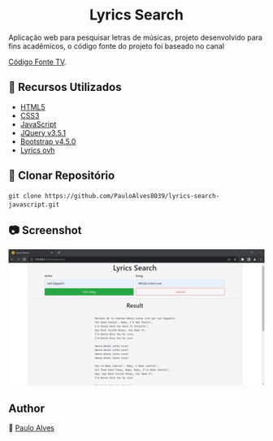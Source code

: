 <h1 align="center">Lyrics Search</h1>
Aplicação web para pesquisar letras de músicas, projeto desenvolvido para fins acadêmicos, o código fonte do projeto foi baseado no canal 

[Código Fonte TV](https://www.youtube.com/watch?v=h0sNAXE1ozo).

## :wrench: Recursos Utilizados
- [HTML5](https://www.w3schools.com/html/)
- [CSS3](https://www.w3schools.com/css/)
- [JavaScript](https://developer.mozilla.org/pt-BR/docs/Web/JavaScript)
- [JQuery v3.5.1](http://blog.jquery.com/2020/05/04/jquery-3-5-1-released-fixing-a-regression/)
- [Bootstrap v4.5.0](https://getbootstrap.com/docs/4.5/getting-started/introduction/)
- [Lyrics ovh](https://lyricsovh.docs.apiary.io/#)

## :floppy_disk: Clonar Repositório

`git clone https://github.com/PauloAlves8039/lyrics-search-javascript.git`

## :camera: Screenshot

<p align="center"> <img src="https://github.com/PauloAlves8039/lyrics-search-javascript/blob/master/assets/img/screenshot.png" /></p>

## Author
:boy: [Paulo Alves](https://github.com/PauloAlves8039)
